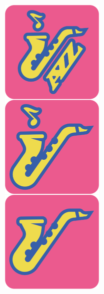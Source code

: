 <div align="center">


  <img title="UseBase Logo" alt="UseBase Logo" width="300px" src="https://raw.githubusercontent.com/NaN-NaN-sempai/JAZZ/main/logo/logo.png" />
  <img title="UseBase Logo" alt="UseBase Logo" width="300px" src="https://raw.githubusercontent.com/NaN-NaN-sempai/JAZZ/main/logo/Sub-Logo.png" />
  <img title="UseBase Logo" alt="UseBase Logo" width="300px" src="https://raw.githubusercontent.com/NaN-NaN-sempai/JAZZ/main/logo/WaterMark.png" />

</div>
